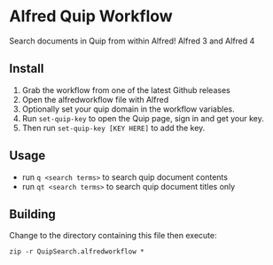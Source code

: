 # Alfred Quip Workflow

Search documents in Quip from within Alfred! Alfred 3 and Alfred 4

## Install

1. Grab the workflow from one of the latest Github releases
1. Open the alfredworkflow file with Alfred
1. Optionally set your quip domain in the workflow variables.
1. Run `set-quip-key` to open the Quip page, sign in and get your key.
1. Then run `set-quip-key [KEY HERE]` to add the key.

## Usage

* run `q <search terms>` to search quip document contents
* run `qt <search terms>` to search quip document titles only

## Building

Change to the directory containing this file then execute:

`zip -r QuipSearch.alfredworkflow *`

